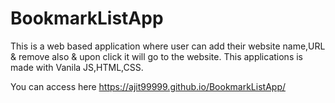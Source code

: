# BookmarkListApp
This is a web based application where user can add their website name,URL & remove also & upon click it will go to the website.
This applications is made with Vanila JS,HTML,CSS.


You can access here https://ajit99999.github.io/BookmarkListApp/ 
